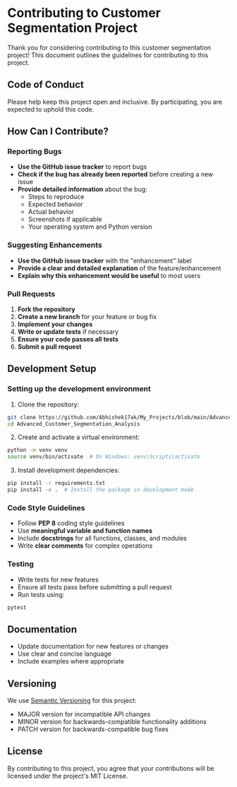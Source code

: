 # Contributing to Customer Segmentation Project

Thank you for considering contributing to this customer segmentation project! This document outlines the guidelines for contributing to this project.

## Code of Conduct

Please help keep this project open and inclusive. By participating, you are expected to uphold this code.

## How Can I Contribute?

### Reporting Bugs

- **Use the GitHub issue tracker** to report bugs
- **Check if the bug has already been reported** before creating a new issue
- **Provide detailed information** about the bug:
  - Steps to reproduce
  - Expected behavior
  - Actual behavior
  - Screenshots if applicable
  - Your operating system and Python version

### Suggesting Enhancements

- **Use the GitHub issue tracker** with the "enhancement" label
- **Provide a clear and detailed explanation** of the feature/enhancement
- **Explain why this enhancement would be useful** to most users

### Pull Requests

1. **Fork the repository**
2. **Create a new branch** for your feature or bug fix
3. **Implement your changes**
4. **Write or update tests** if necessary
5. **Ensure your code passes all tests**
6. **Submit a pull request**

## Development Setup

### Setting up the development environment

1. Clone the repository:
```bash
git clone https://github.com/Abhishek17ak/My_Projects/blob/main/Advanced_Customer_Segmentation_Analysis.git
cd Advanced_Customer_Segmentation_Analysis
```

2. Create and activate a virtual environment:
```bash
python -m venv venv
source venv/bin/activate  # On Windows: venv\Scripts\activate
```

3. Install development dependencies:
```bash
pip install -r requirements.txt
pip install -e .  # Install the package in development mode
```

### Code Style Guidelines

- Follow **PEP 8** coding style guidelines
- Use **meaningful variable and function names**
- Include **docstrings** for all functions, classes, and modules
- Write **clear comments** for complex operations

### Testing

- Write tests for new features
- Ensure all tests pass before submitting a pull request
- Run tests using:
```bash
pytest
```

## Documentation

- Update documentation for new features or changes
- Use clear and concise language
- Include examples where appropriate

## Versioning

We use [Semantic Versioning](https://semver.org/) for this project:
- MAJOR version for incompatible API changes
- MINOR version for backwards-compatible functionality additions
- PATCH version for backwards-compatible bug fixes

## License

By contributing to this project, you agree that your contributions will be licensed under the project's MIT License. 
